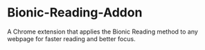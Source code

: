# Bionic-Reading-Addon
A Chrome extension that applies the Bionic Reading method to any webpage for faster reading and better focus.
